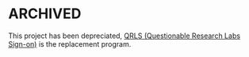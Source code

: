 # ARCHIVED
This project has been depreciated, [QRLS (Questionable Research Labs Sign-on)](https://github.com/jacobtread/QRLS) is the replacement program.

